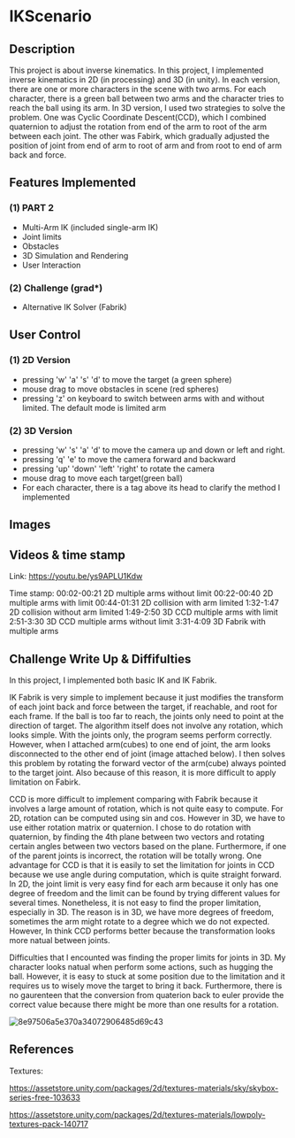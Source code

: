 # IKScenario

## Description

This project is about inverse kinematics. In this project, I implemented inverse kinematics in 2D (in processing) and 3D (in unity). In each version, there are one or more characters in the scene with two arms. For each character, there is a green ball between two arms and the character tries to reach the ball using its arm. In 3D version, I used two strategies to solve the problem. One was Cyclic Coordinate Descent(CCD), which I combined quaternion to adjust the rotation from end of the arm to root of the arm between each joint. The other was Fabirk, which gradually adjusted the position of joint from end of arm to root of arm and from root to end of arm back and force. 

## Features Implemented

### (1) PART 2

* Multi-Arm IK (included single-arm IK)
* Joint limits
* Obstacles
* 3D Simulation and Rendering
* User Interaction

### (2) Challenge (grad*)
* Alternative IK Solver (Fabrik)

## User Control

### (1) 2D Version

* pressing 'w' 'a' 's' 'd'  to move the target (a green sphere)
* mouse drag to move obstacles in scene (red spheres)
* pressing 'z' on keyboard to switch between arms with and without limited. The default mode is limited arm

### (2) 3D Version

* pressing 'w' 's' 'a' 'd' to move the camera up and down or left and right. 
* pressing 'q' 'e' to move the camera forward and backward
* pressing 'up' 'down' 'left' 'right' to rotate the camera
* mouse drag to move each target(green ball)
* For each character, there is a tag above its head to clarify the method I implemented

## Images



## Videos & time stamp

Link: https://youtu.be/ys9APLU1Kdw

Time stamp:
00:02-00:21 2D multiple arms without limit
00:22-00:40 2D multiple arms with limit
00:44-01:31 2D collision with arm limited
1:32-1:47 2D collision without arm limited
1:49-2:50 3D CCD multiple arms with limit
2:51-3:30 3D CCD multiple arms without limit
3:31-4:09 3D Fabrik with multiple arms

## Challenge Write Up & Diffifulties

In this project, I implemented both basic IK and IK Fabrik. 

IK Fabrik is very simple to implement because it just modifies the transform of each joint back and force between the target, if reachable, and root for each frame. If the ball is too far to reach, the joints only need to point at the direction of target. The algorithm itself does not involve any rotation, which looks simple. With the joints only, the program seems perform correctly. However, when I attached arm(cubes) to one end of joint, the arm looks disconnected to the other end of joint (image attached below). I then solves this problem by rotating the forward vector of the arm(cube) always pointed to the target joint. Also because of this reason, it is more difficult to apply limitation on Fabirk.

CCD is more difficult to implement comparing with Fabrik because it involves a large amount of rotation, which is not quite easy to compute. For 2D, rotation can be computed using sin and cos. However in 3D, we have to use either rotation matrix or quaternion. I chose to do rotation with quaternion, by finding the 4th plane between two vectors and rotating certain angles between two vectors based on the plane. Furthermore, if one of the parent joints is incorrect, the rotation will be totally wrong. One advantage for CCD is that it is easily to set the limitation for joints in CCD because we use angle during computation, which is quite straight forward. In 2D, the joint limit is very easy find for each arm because it only has one degree of freedom and the limit can be found by trying different values for several times. Nonetheless, it is not easy to find the proper limitation, especially in 3D. The reason is in 3D, we have more degrees of freedom, sometimes the arm might rotate to a degree which we do not expected. However, In think CCD performs better because the transformation looks more natual between joints. 

Difficulties that I encounted was finding the proper limits for joints in 3D. My character looks natual when perform some actions, such as hugging the ball. However, it is easy to stuck at some position due to the limitation and it requires us to wisely move the target to bring it back. Furthermore, there is no gaurenteen that the conversion from quaterion back to euler provide the correct value because there might be more than one results for a rotation.

![8e97506a5e370a34072906485d69c43](https://user-images.githubusercontent.com/35856355/141891980-88e59ca3-e354-4f6e-90e7-5aa2f704a48e.png)


## References

Textures: 

https://assetstore.unity.com/packages/2d/textures-materials/sky/skybox-series-free-103633

https://assetstore.unity.com/packages/2d/textures-materials/lowpoly-textures-pack-140717
